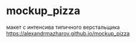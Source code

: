 # mockup_pizza
макет с интенсива типичного верстальщика
 https://alexandrmazharov.github.io/mockup_pizza
